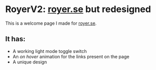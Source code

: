 # RoyerV2: [royer.se](https://royer.se/) but redesigned
This is a welcome page I made for [royer.se](https://royer.se/).
## It has:
* A working light mode toggle switch
* An _on hover_ animation for the links present on the page
* A unique design
